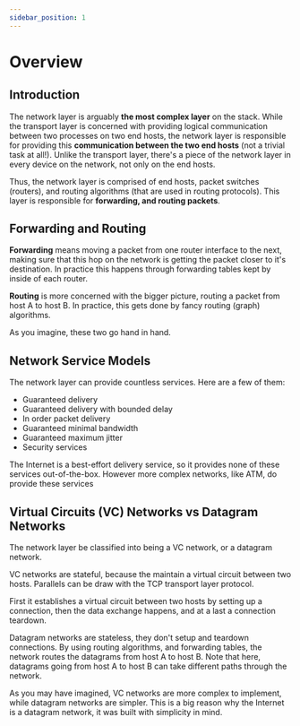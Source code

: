 ```yaml
---
sidebar_position: 1
---
```


# Overview

## Introduction

The network layer is arguably **the most complex layer** on the stack. While the transport layer is concerned with providing logical communication between two processes on two end hosts, the network layer is responsible for providing this **communication between the two end hosts** (not a trivial task at all!). Unlike the transport layer, there's a piece of the network layer in every device on the network, not only on the end hosts.

Thus, the network layer is comprised of end hosts, packet switches (routers), and routing algorithms (that are used in routing protocols). This layer is responsible for **forwarding, and routing packets**.

## Forwarding and Routing

**Forwarding** means moving a packet from one router interface to the next, making sure that this hop on the network is getting the packet closer to it's destination. In practice this happens through forwarding tables kept by inside of each router.

**Routing** is more concerned with the bigger picture, routing a packet from host A to host B. In practice, this gets done by fancy routing (graph) algorithms.

As you imagine, these two go hand in hand.

## Network Service Models

The network layer can provide countless services. Here are a few of them:

- Guaranteed delivery
- Guaranteed delivery with bounded delay
- In order packet delivery
- Guaranteed minimal bandwidth
- Guaranteed maximum jitter
- Security services

The Internet is a best-effort delivery service, so it provides none of these services out-of-the-box. However more complex networks, like ATM, do provide these services

## Virtual Circuits (VC) Networks vs Datagram Networks

The network layer be classified into being a VC network, or a datagram network.

VC networks are stateful, because the maintain a virtual circuit between two hosts. Parallels can be draw with the TCP transport layer protocol.

First it establishes a virtual circuit between two hosts by setting up a connection, then the data exchange happens, and at a last a connection teardown.

Datagram networks are stateless, they don't setup and teardown connections. By using routing algorithms, and forwarding tables, the network routes the datagrams from host A to host B. Note that here, datagrams going from host A to host B can take different paths through the network.

As you may have imagined, VC networks are more complex to implement, while datagram networks are simpler. This is a big reason why the Internet is a datagram network, it was built with simplicity in mind.
